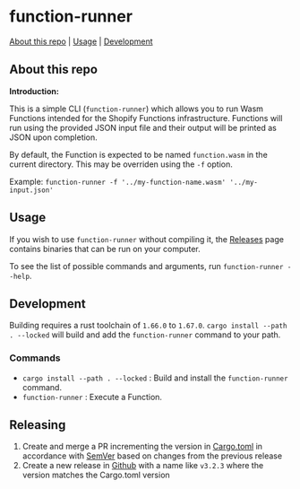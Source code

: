 # function-runner

[About this repo](#about-this-repo) | [Usage](#usage) | [Development](#development)

## About this repo

**Introduction:**

This is a simple CLI (`function-runner`) which allows you to run Wasm
Functions intended for the Shopify Functions infrastructure. Functions will run using
the provided JSON input file and their output will be printed as JSON
upon completion.

By default, the Function is expected to be named `function.wasm` in the
current directory. This may be overriden using the `-f` option.

Example: `function-runner -f '../my-function-name.wasm' '../my-input.json'`

## Usage

If you wish to use `function-runner` without compiling it, the [Releases](https://github.com/Shopify/function-runner/releases) page
contains binaries that can be run on your computer.

To see the list of possible commands and arguments, run `function-runner --help`.

## Development

Building requires a rust toolchain of `1.66.0` to `1.67.0`. `cargo install --path . --locked` will build
and add the `function-runner` command to your path.

### Commands

- `cargo install --path . --locked` : Build and install the `function-runner` command.
- `function-runner` : Execute a Function.

## Releasing

1. Create and merge a PR incrementing the version in [Cargo.toml](https://github.com/Shopify/function-runner/blob/main/Cargo.toml#L11) in accordance with [SemVer](https://semver.org/) based on changes from the previous release
1. Create a new release in [Github](https://github.com/Shopify/function-runner/releases/new) with a name like `v3.2.3` where the version matches the Cargo.toml version
